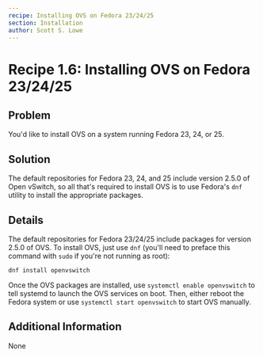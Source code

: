 ```yaml
---
recipe: Installing OVS on Fedora 23/24/25
section: Installation
author: Scott S. Lowe
---
```


# Recipe 1.6: Installing OVS on Fedora 23/24/25

## Problem

You'd like to install OVS on a system running Fedora 23, 24, or 25.

## Solution

The default repositories for Fedora 23, 24, and 25 include version 2.5.0 of Open vSwitch, so all that's required to install OVS is to use Fedora's `dnf` utility to install the appropriate packages.

## Details

The default repositories for Fedora 23/24/25 include packages for version 2.5.0 of OVS. To install OVS, just use `dnf` (you'll need to preface this command with `sudo` if you're not running as root):

    dnf install openvswitch

Once the OVS packages are installed, use `systemctl enable openvswitch` to tell systemd to launch the OVS services on boot. Then, either reboot the Fedora system or use `systemctl start openvswitch` to start OVS manually.

## Additional Information

None
